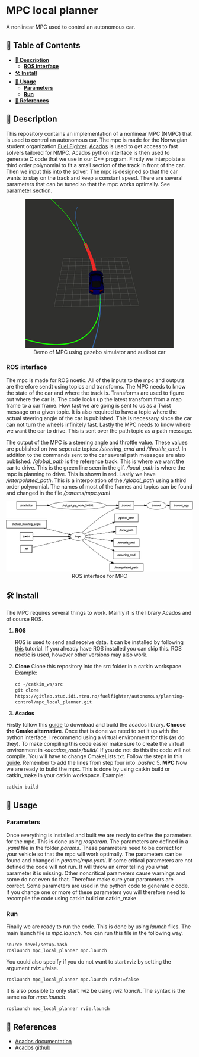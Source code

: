 # **MPC local planner**
A nonlinear MPC used to control an autonomous car.

## :book: **Table of Contents**
- [:notebook_with_decorative_cover: **Description**](#description)
  * [**ROS interface**](#ROS_interface)
- [:hammer_and_wrench: **Install**](#install)
- [:rocket: **Usage**](#usage)
  * [**Parameters**](#parameters)
  * [**Run**](#run)
- [:link: **References**](#references)

<!-- <small><i><a href='http://ecotrust-canada.github.io/markdown-toc/'>Table of contents generated with markdown-toc</a></i></small> -->


## :notebook_with_decorative_cover: **Description** <a name="description"></a>
This repository contains an implementation of a nonlinear MPC (NMPC) that is used to control an autonomous car. The mpc is made for the Norwegian student organization [Fuel Fighter](https://www.fuelfighter.no/). [Acados](https://docs.acados.org/) is used to get access to fast solvers tailored for NMPC. Acados python interface is then used to generate C code that we use in our C++ program. Firstly we interpolate a third order polynomial to fit a small section of the track in front of the car. Then we input this into the solver. The mpc is designed so that the car wants to stay on the track and keep a constant speed. There are several parameters that can be tuned so that the mpc works optimally. See [parameter section](#parameters).

<div align="center">
 <img src="images/mpc_demo.gif" width="400">
 <br>
 <figcaption align="center">Demo of MPC using gazebo simulator and audibot car</figcaption>
</div>
 
### **ROS interface** <a name="ROS_interface"></a>
The mpc is made for ROS noetic. All of the inputs to the mpc and outputs are therefore sendt using topics and transforms. The MPC needs to know the state of the car and where the track is. Transforms are used to figure out where the car is. The code looks up the latest transform from a map frame to a car frame. How fast we are going is sent to us as a Twist message on a given topic. It is also required to have a topic where the actual steering angle of the car is published. This is necessary since the car can not turn the wheels infinitely fast. Lastly the MPC needs to know where we want the car to drive. This is sent over the path topic as a path message.

The output of the MPC is a steering angle and throttle value. These values are published on two seperate topics: */steering_cmd* and */throttle_cmd*. In addition to the commands sent to the car several path messages are also published. */global_path* is the reference track. This is where we want the car to drive. This is the green line seen in the gif. */local_path* is where the mpc is planning to drive. This is shown in red. Lastly we have */interpolated_path*. This is a interpolation of the */global_path* using a third order polynomial. The names of most of the frames and topics can be found and changed in the file */params/mpc.yaml*

<div align="center">
 <img src="images/ros_graph_MPC.png" width="700">
 <br>
 <figcaption align="center">ROS interface for MPC</figcaption>
</div>
 
## :hammer_and_wrench: **Install** <a name="install"></a>
The MPC requires several things to work. Mainly it is the library Acados and of course ROS.
 
1. **ROS**
 
   ROS is used to send and receive data. It can be installed by following [this]((http://wiki.ros.org/noetic/Installation)) tutorial. If you already have ROS installed you can skip this. ROS noetic is used, however other versions may also work.
2. **Clone**
   Clone this repository into the src folder in a catkin workspace. Example:

   ```terminal
   cd ~/catkin_ws/src
   git clone https://gitlab.stud.idi.ntnu.no/fuelfighter/autonomous/planning-control/mpc_local_planner.git
   ```
3. **Acados**
 
  Firstly follow this [guide](https://docs.acados.org/installation/index.html) to download and build the acados library. **Choose the Cmake alternative**. Once that is done we need to set it up with the python interface. I recommend using a virtual environment for this (as do they). To make compiling this code easier make sure to create the virtual environment in *<acados_root>/build/*. If you do not do this the code will not compile. You will have to change CmakeLists.txt. Follow the steps in this [guide](https://docs.acados.org/python_interface/index.html). Remember to add the lines from step four into *.bashrc*
5. **MPC**
  Now we are ready to build the mpc. This is done by using catkin build or catkin_make in your catkin workspace. Example:
  ```terminal
  catkin build
  ```
## :rocket: **Usage** <a name="usage"></a>
 
### **Parameters** <a name="parameters"></a>
Once everything is installed and built we are ready to define the parameters for the mpc. This is done using *rosparam*. The parameters are defined in a *.yaml* file in the folder *params*. These parameters need to be correct for your vehicle so that the mpc will work optimally. The parameters can be found and changed in *params/mpc.yaml*. If some critical parameters are not defined the code will not run. It will throw an error telling you what parameter it is missing. Other noncritical parameters cause warnings and some do not even do that. Therefore make sure your parameters are correct. Some parameters are used in the python code to generate c code. If you change one or more of these parameters you will therefore need to recompile the code using catkin build or catkin_make

### **Run** <a name="run"></a>
Finally we are ready to run the code. This is done by using *launch* files. The main launch file is *mpc.launch*. You can run this file in the following way.
```terminal
source devel/setup.bash
roslaunch mpc_local_planner mpc.launch
```
You could also specify if you do not want to start rviz by setting the argument rviz:=false.
```terminal
roslaunch mpc_local_planner mpc.launch rviz:=false
```
It is also possible to only start rviz be using *rviz.launch*. The syntax is the same as for *mpc.launch*.
```terminal
roslaunch mpc_local_planner rviz.launch
```

## :link: **References** <a name="references"></a>
- [Acados documentation](https://docs.acados.org/)
- [Acados github](https://github.com/acados/acados)